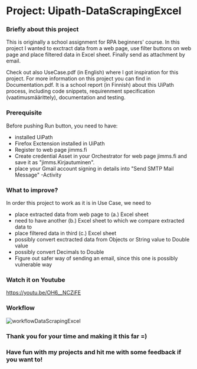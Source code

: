 # Project: Uipath-DataScrapingExcel

### Briefly about this project
This is originally a school assignment for RPA beginners' course. In this project I wanted to exctract data from a web page, use filter buttons on web page and place filtered data  in Excel sheet. Finally send as attachment by email. 

Check out also UseCase.pdf (in English) where I got inspiration for this project. For more information on this project you can find in Documentation.pdf. It is a school report (in Finnish) about this UiPath process, including code snippets, requirenment specification (vaatimusmäärittely), documentation and testing.

### Prerequisite
Before pushing Run button, you need to have:
- installed UiPath
- Firefox Exctension installed in UiPath
- Register to web page jimms.fi 
- Create credential Asset in your Orchestrator for web page jimms.fi and save it as "jimms.Kirjautuminen".
- place your Gmail account signing in details into "Send SMTP Mail Message" -Activity

### What to improve?
In order this project to work as it is in Use Case, we need to
- place extracted data from web page to (a.) Excel sheet
- need to have another (b.) Excel sheet to which we compare extracted data to
- place filtered data in third (c.) Excel sheet
- possibly convert exctracted data from Objects or String value to Double value
- possibly convert Decimals to Double 
- Figure out safer way of sending an email, since this one is possibly vulnerable way 

### Watch it on Youtube
https://youtu.be/OH6__NCZiFE 

### Workflow

![workflowDataScrapingExcel](https://user-images.githubusercontent.com/80334153/152492664-da48e259-46f5-4333-bfce-5969f23c7eea.PNG)

### Thank you for your time and making it this far =) 
### Have fun with my projects and hit me with some feedback if you want to!

